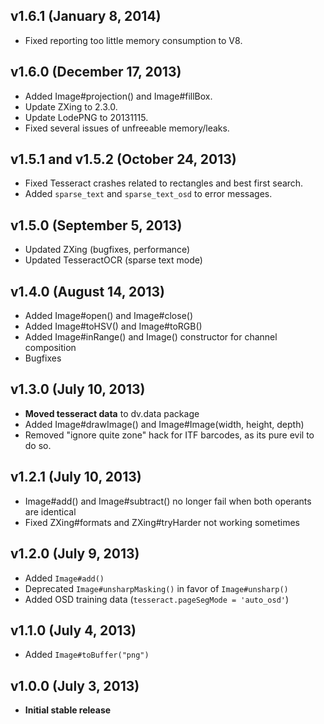 ## v1.6.1 (January 8, 2014)
- Fixed reporting too little memory consumption to V8.

## v1.6.0 (December 17, 2013)
- Added Image#projection() and Image#fillBox.
- Update ZXing to 2.3.0.
- Update LodePNG to 20131115.
- Fixed several issues of unfreeable memory/leaks.

## v1.5.1 and v1.5.2 (October 24, 2013)

- Fixed Tesseract crashes related to rectangles and best first search.
- Added `sparse_text` and `sparse_text_osd` to error messages.

## v1.5.0 (September 5, 2013)

- Updated ZXing (bugfixes, performance)
- Updated TesseractOCR (sparse text mode)

## v1.4.0 (August 14, 2013)

- Added Image#open() and Image#close()
- Added Image#toHSV() and Image#toRGB()
- Added Image#inRange() and Image() constructor for channel composition
- Bugfixes

## v1.3.0 (July 10, 2013)
- **Moved tesseract data** to dv.data package
- Added Image#drawImage() and Image#Image(width, height, depth)
- Removed "ignore quite zone" hack for ITF barcodes, as its pure evil to do so.

## v1.2.1 (July 10, 2013)
- Image#add() and Image#subtract() no longer fail when both operants are identical
- Fixed ZXing#formats and ZXing#tryHarder not working sometimes

## v1.2.0 (July 9, 2013)
- Added `Image#add()`
- Deprecated `Image#unsharpMasking()` in favor of `Image#unsharp()`
- Added OSD training data (`tesseract.pageSegMode = 'auto_osd'`)

## v1.1.0 (July 4, 2013)
- Added `Image#toBuffer("png")`

## v1.0.0 (July 3, 2013)
- **Initial stable release**
